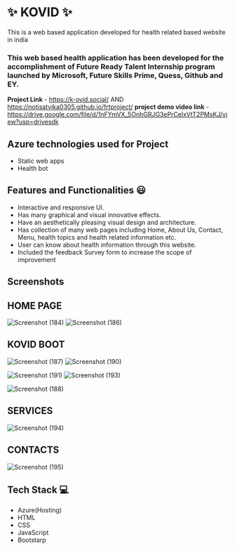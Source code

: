 # ✨  KOVID ✨

This is a web based application developed for health related based website in india

### This web based health application has been developed for the accomplishment of Future Ready Talent Internship program launched by Microsoft, Future Skills Prime, Quess, Github and EY.


**Project Link** - https://k-ovid.social/ AND https://notisatvika0305.github.io/frtproject/
**project demo video link** -https://drive.google.com/file/d/1nFYmVX_5OnhGRJG3ePrCelxVtT2PMsKJ/view?usp=drivesdk


## Azure technologies used for Project

- Static web apps
- Health bot

## Features and Functionalities 😃

- Interactive and responsive UI.
- Has many graphical and visual innovative effects.
- Have an aesthetically pleasing visual design and architecture.
- Has collection of many web pages including Home, About Us, Contact, Menu, health topics and health related information etc.
- User can know about health information through this website.
- Included the feedback Survey form to increase the scope of improvement 

## Screenshots


## HOME PAGE
![Screenshot (184)](https://user-images.githubusercontent.com/115714121/204100221-8eba76ee-3e99-4ec0-873c-8a2a949eb4dc.png)
![Screenshot (186)](https://user-images.githubusercontent.com/115714121/204100231-d7bcf932-827e-4fe7-a43d-989f674b86db.png)
## KOVID BOOT
![Screenshot (187)](https://user-images.githubusercontent.com/115714121/204526721-4e3c9710-5646-4ddf-ba5c-9a85a52c66bb.png)
![Screenshot (190)](https://user-images.githubusercontent.com/115714121/208008896-85847252-fa65-4de9-ac3c-268100802ede.png)

![Screenshot (191)](https://user-images.githubusercontent.com/115714121/208008966-a32cd0b4-a150-4592-bd81-fc69f8546c11.png)
![Screenshot (193)](https://user-images.githubusercontent.com/115714121/208008983-8f33240f-1641-4e97-a5b3-203d78a51e3a.png)

![Screenshot (188)](https://user-images.githubusercontent.com/115714121/208008862-933fb45f-d71b-4bdf-ae62-4d5c65230a96.png)

## SERVICES

![Screenshot (194)](https://user-images.githubusercontent.com/115714121/208009228-e76a9cf0-8f4c-4d03-be98-535abb7cce8e.png)

## CONTACTS

![Screenshot (195)](https://user-images.githubusercontent.com/115714121/208009599-fab6d752-a406-4f32-8f77-f058742b7982.png)


## Tech Stack 💻

- Azure(Hosting)
- HTML
- CSS
- JavaScript
- Bootstarp
